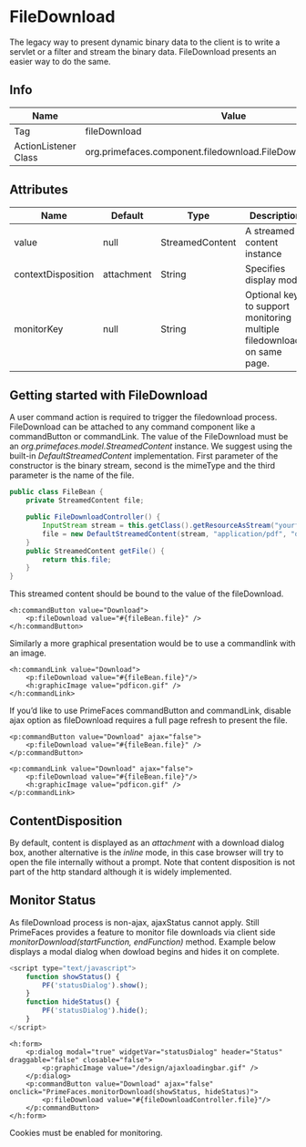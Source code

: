 # FileDownload

The legacy way to present dynamic binary data to the client is to write a servlet or a filter and
stream the binary data. FileDownload presents an easier way to do the same.

## Info

| Name | Value |
| --- | --- |
| Tag | fileDownload
| ActionListener Class | org.primefaces.component.filedownload.FileDownloadActionListener

## Attributes

| Name | Default | Type | Description | 
| --- | --- | --- | --- |
| value | null | StreamedContent | A streamed content instance
| contextDisposition | attachment | String | Specifies display mode.
| monitorKey | null | String | Optional key to support monitoring multiple filedownloads on same page.

## Getting started with FileDownload
A user command action is required to trigger the filedownload process. FileDownload can be
attached to any command component like a commandButton or commandLink. The value of the
FileDownload must be an _org.primefaces.model.StreamedContent_ instance. We suggest using the
built-in _DefaultStreamedContent_ implementation. First parameter of the constructor is the binary
stream, second is the mimeType and the third parameter is the name of the file.

```java
public class FileBean {
    private StreamedContent file;

    public FileDownloadController() {
        InputStream stream = this.getClass().getResourceAsStream("yourfile.pdf");
        file = new DefaultStreamedContent(stream, "application/pdf", "downloaded_file.pdf");
    }
    public StreamedContent getFile() {
        return this.file;
    }
}
```
This streamed content should be bound to the value of the fileDownload.

```xhtml
<h:commandButton value="Download">
    <p:fileDownload value="#{fileBean.file}" />
</h:commandButton>
```

Similarly a more graphical presentation would be to use a commandlink with an image.

```xhtml
<h:commandLink value="Download">
    <p:fileDownload value="#{fileBean.file}"/>
    <h:graphicImage value="pdficon.gif" />
</h:commandLink>
```
If you’d like to use PrimeFaces commandButton and commandLink, disable ajax option as
fileDownload requires a full page refresh to present the file.

```xhtml
<p:commandButton value="Download" ajax="false">
    <p:fileDownload value="#{fileBean.file}" />
</p:commandButton>
```
```xhtml
<p:commandLink value="Download" ajax="false">
    <p:fileDownload value="#{fileBean.file}"/>
    <h:graphicImage value="pdficon.gif" />
</p:commandLink>
```
## ContentDisposition
By default, content is displayed as an _attachment_ with a download dialog box, another alternative is
the _inline_ mode, in this case browser will try to open the file internally without a prompt. Note that
content disposition is not part of the http standard although it is widely implemented.

## Monitor Status
As fileDownload process is non-ajax, ajaxStatus cannot apply. Still PrimeFaces provides a feature
to monitor file downloads via client side _monitorDownload(startFunction, endFunction)_ method.
Example below displays a modal dialog when dowload begins and hides it on complete.

```js
<script type="text/javascript">
    function showStatus() {
        PF('statusDialog').show();
    }
    function hideStatus() {
        PF('statusDialog').hide();
    }
</script>
```

```xhtml
<h:form>
    <p:dialog modal="true" widgetVar="statusDialog" header="Status" draggable="false" closable="false">
        <p:graphicImage value="/design/ajaxloadingbar.gif" />
    </p:dialog>
    <p:commandButton value="Download" ajax="false" onclick="PrimeFaces.monitorDownload(showStatus, hideStatus)">
        <p:fileDownload value="#{fileDownloadController.file}"/>
    </p:commandButton>
</h:form>
```
Cookies must be enabled for monitoring.